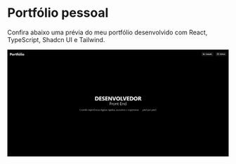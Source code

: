 <h1>Portfólio pessoal</h1>

<p>
  Confira abaixo uma prévia do meu portfólio desenvolvido com React, TypeScript, Shadcn UI e Tailwind.
</p>

<img src="/src/assets/portPrintHome.png" alt="print" />
